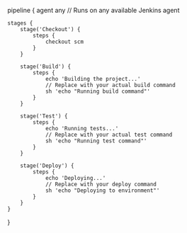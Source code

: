 

pipeline {
    agent any  // Runs on any available Jenkins agent

    stages {
        stage('Checkout') {
            steps {
                checkout scm
            }
        }

        stage('Build') {
            steps {
                echo 'Building the project...'
                // Replace with your actual build command
                sh 'echo "Running build command"'
            }
        }

        stage('Test') {
            steps {
                echo 'Running tests...'
                // Replace with your actual test command
                sh 'echo "Running test command"'
            }
        }

        stage('Deploy') {
            steps {
                echo 'Deploying...'
                // Replace with your deploy command
                sh 'echo "Deploying to environment"'
            }
        }
    }
}
